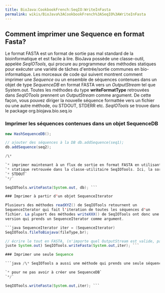 ```yaml
---
title: BioJava:CookbookFrench:SeqIO:WriteInFasta
permalink: wikis/BioJava%3ACookbookFrench%3ASeqIO%3AWriteInFasta
---
```


Comment imprimer une Sequence en format Fasta?
----------------------------------------------

Le format FASTA est un format de sortie pas mal standard de la
bioinformatique et est facile à lire. BioJava possède une classe-outil,
appelée *SeqIOTools*, qui procure au programmeur des méthodes statiques
pour exécuter une variété de tâches d'entrée/sortie communes en
bio-informatique. Les morceaux de code qui suivent montrent comment
imprimer une *Sequence* ou un ensemble de séquences contenues dans un
objet de type *SequenceDB* en format FASTA vers un *OutputStream* tel
que System.out. Toutes les méthodes du type **writeFormatType**
retrouvées dans *SeqIOTools* prennent un *OutputStream* comme argument.
De cette façon, vous pouvez diriger la nouvelle séquence formattée vers
un fichier ou une autre méthode, ou STDOUT, STDERR etc. *SeqIOTools* se
trouve dans le package org.biojava.bio.seq.io

### Imprimer les séquences contenues dans un objet SequenceDB

```java // créer une instance de l'interface SequenceDB SequenceDB db =
new HashSequenceDB();

// ajouter des séquences à la DB db.addSequence(seq1);
db.addSequence(seq2);

/\*

`* imprimer maintenant à un flux de sortie en format FASTA en utilisant la méthode`  
`* statique retrouvée dans la classe-utilitaire SeqIOTools. Ici, la sortie se fait sur`  
`* STDOUT`  
`*/`

SeqIOTools.writeFasta(System.out, db); ```

### Imprimer à partir d'un objet SequenceIterator

Plusieurs des méthodes readXYZ() de SeqIOTools retournent un
SequenceIterator qui fait l'iteration de toutes les séquences d'un
fichier. La plupart des méthodes writeXXX() de SeqIOTools ont donc une
version qui prends un SequenceIterator comme argument.

```java SequenceIterator iter = (SequenceIterator)
SeqIOTools.fileToBiojava(fileType,br);

// écrire le tout en FASTA, (n'importe quel OutputStream est valide, pas
juste System.out) SeqIOTools.writeFasta(System.out,iter); ```

### Imprimer une seule Sequence

```java /\* SeqIOTools a aussi une méthode qui prends une seule séquence

`* pour ne pas avoir à créer une SequenceDB`  
`*/`

SeqIOTools.writeFasta(System.out,iter); ```

